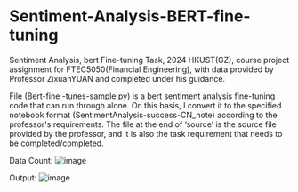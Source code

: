 # Sentiment-Analysis-BERT-fine-tuning
Sentiment Analysis, bert Fine-tuning Task, 2024 HKUST(GZ), course project assignment for FTEC5050(Financial Engineering), with data provided by Professor ZixuanYUAN and completed under his guidance.

File (Bert-fine -tunes-sample.py) is a bert sentiment analysis fine-tuning code that can run through alone. On this basis, I convert it to the specified notebook format (SentimentAnalysis-success-CN_note) according to the professor's requirements. The file at the end of ‘source’ is the source file provided by the professor, and it is also the task requirement that needs to be completed/completed.

Data Count:
![image](https://github.com/user-attachments/assets/05772ff2-6cb9-4a94-b4ba-524e6f3cb35f)

Output:
![image](https://github.com/user-attachments/assets/af7673da-4885-48ff-9919-2b8b2c733966)
